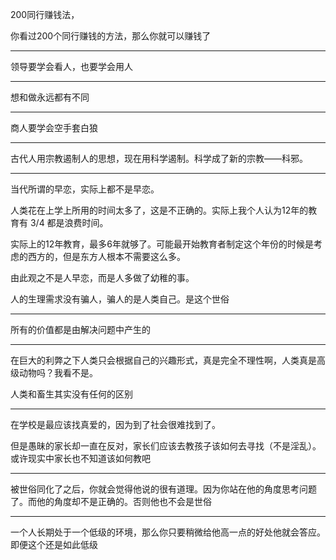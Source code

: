 200同行赚钱法，

你看过200个同行赚钱的方法，那么你就可以赚钱了
___
领导要学会看人，也要学会用人
___
想和做永远都有不同
___
商人要学会空手套白狼
___
古代人用宗教遏制人的思想，现在用科学遏制。科学成了新的宗教——科邪。
___
当代所谓的早恋，实际上都不是早恋。

人类花在上学上所用的时间太多了，这是不正确的。实际上我个人认为12年的教育有 3/4 都是浪费时间。

实际上的12年教育，最多6年就够了。可能最开始教育者制定这个年份的时候是考虑的西方的，但是东方人根本不需要这么多。

  

由此观之不是人早恋，而是人多做了幼稚的事。

人的生理需求没有骗人，骗人的是人类自己。是这个世俗
___
所有的价值都是由解决问题中产生的
___
在巨大的利弊之下人类只会根据自己的兴趣形式，真是完全不理性啊，人类真是高级动物吗？我看不是。

人类和畜生其实没有任何的区别
___
在学校是最应该找真爱的，因为到了社会很难找到了。

但是愚昧的家长却一直在反对，家长们应该去教孩子该如何去寻找（不是淫乱）。或许现实中家长也不知道该如何教吧
___
被世俗同化了之后，你就会觉得他说的很有道理。因为你站在他的角度思考问题了。而他的角度却不是正确的。否则他也不会是世俗
___
一个人长期处于一个低级的环境，那么你只要稍微给他高一点的好处他就会答应。即便这个还是如此低级